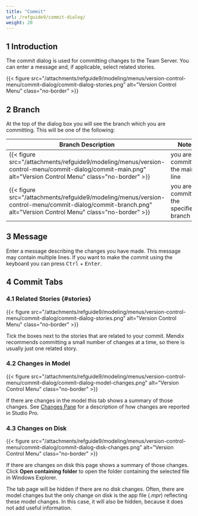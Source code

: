 ```yaml
---
title: "Commit"
url: /refguide9/commit-dialog/
weight: 20
---
```


## 1 Introduction

The commit dialog is used for committing changes to the Team Server. You can enter a message and, if applicable, select related stories.

{{< figure src="/attachments/refguide9/modeling/menus/version-control-menu/commit-dialog/commit-dialog-stories.png" alt="Version Control Menu" class="no-border" >}}

## 2 Branch

At the top of the dialog box you will see the branch which you are committing. This will be one of the following:

| Branch Description | Notes |
| --- | --- |
| {{< figure src="/attachments/refguide9/modeling/menus/version-control-menu/commit-dialog/commit-main.png" alt="Version Control Menu" class="no-border" >}} |  you are committing the main line |
| {{< figure src="/attachments/refguide9/modeling/menus/version-control-menu/commit-dialog/commit-branch.png" alt="Version Control Menu" class="no-border" >}} |  you are committing the specified branch |

## 3 Message

Enter a message describing the changes you have made. This message may contain multiple lines. If you want to make the commit using the keyboard you can press <kbd>Ctrl</kbd> + <kbd>Enter</kbd>.

## 4 Commit Tabs

### 4.1 Related Stories {#stories}

{{< figure src="/attachments/refguide9/modeling/menus/version-control-menu/commit-dialog/commit-dialog-stories.png" alt="Version Control Menu" class="no-border" >}}

Tick the boxes next to the stories that are related to your commit. Mendix recommends committing a small number of changes at a time, so there is usually just one related story.

### 4.2 Changes in Model

{{< figure src="/attachments/refguide9/modeling/menus/version-control-menu/commit-dialog/commit-dialog-model-changes.png" alt="Version Control Menu" class="no-border" >}}

If there are changes in the model this tab shows a summary of those changes. See [Changes Pane](/refguide9/changes-pane/) for a description of how changes are reported in Studio Pro.

### 4.3 Changes on Disk

{{< figure src="/attachments/refguide9/modeling/menus/version-control-menu/commit-dialog/commit-dialog-disk-changes.png" alt="Version Control Menu" class="no-border" >}}

If there are changes on disk this page shows a summary of those changes. Click **Open containing folder** to open the folder containing the selected file in Windows Explorer.

The tab page will be hidden if there are no disk changes. Often, there are model changes but the only change on disk is the app file (*.mpr*) reflecting these model changes. In this case, it will also be hidden, because it does not add useful information.
